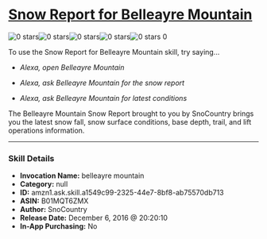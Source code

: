 # [Snow Report for Belleayre Mountain](http://alexa.amazon.com/#skills/amzn1.ask.skill.a1549c99-2325-44e7-8bf8-ab75570db713)
![0 stars](../../images/ic_star_border_black_18dp_1x.png)![0 stars](../../images/ic_star_border_black_18dp_1x.png)![0 stars](../../images/ic_star_border_black_18dp_1x.png)![0 stars](../../images/ic_star_border_black_18dp_1x.png)![0 stars](../../images/ic_star_border_black_18dp_1x.png) 0

To use the Snow Report for Belleayre Mountain skill, try saying...

* *Alexa, open Belleayre Mountain*

* *Alexa, ask Belleayre Mountain for the snow report*

* *Alexa, ask Belleayre Mountain for latest conditions*

The Belleayre Mountain Snow Report brought to you by SnoCountry brings you the latest snow fall, snow surface conditions,  base depth, trail, and lift operations information.

***

### Skill Details

* **Invocation Name:** belleayre mountain
* **Category:** null
* **ID:** amzn1.ask.skill.a1549c99-2325-44e7-8bf8-ab75570db713
* **ASIN:** B01MQT6ZMX
* **Author:** SnoCountry
* **Release Date:** December 6, 2016 @ 20:20:10
* **In-App Purchasing:** No
